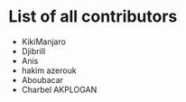 # List of all contributors

- KikiManjaro 
- Djibrill 
- Anis
- hakim azerouk
- Aboubacar
- Charbel AKPLOGAN